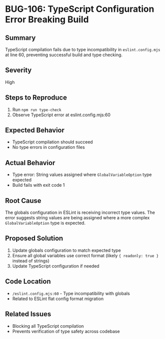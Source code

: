 # BUG-106: TypeScript Configuration Error Breaking Build

## Summary
TypeScript compilation fails due to type incompatibility in `eslint.config.mjs` at line 60, preventing successful build and type checking.

## Severity
High

## Steps to Reproduce
1. Run `npm run type-check`
2. Observe TypeScript error at eslint.config.mjs:60

## Expected Behavior
- TypeScript compilation should succeed
- No type errors in configuration files

## Actual Behavior
- Type error: String values assigned where `GlobalVariableOption` type expected
- Build fails with exit code 1

## Root Cause
The globals configuration in ESLint is receiving incorrect type values. The error suggests string values are being assigned where a more complex `GlobalVariableOption` type is expected.

## Proposed Solution
1. Update globals configuration to match expected type
2. Ensure all global variables use correct format (likely `{ readonly: true }` instead of strings)
3. Update TypeScript configuration if needed

## Code Location
- `/eslint.config.mjs:60` - Type incompatibility with globals
- Related to ESLint flat config format migration

## Related Issues
- Blocking all TypeScript compilation
- Prevents verification of type safety across codebase
